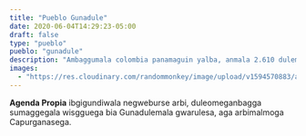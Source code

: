 ```yaml
---
title: "Pueblo Gunadule"
date: 2020-06-04T14:29:23-05:00
draft: false
type: "pueblo"
pueblo: "gunadule"
description: "Ambaggumala colombia panamaguin yalba, anmala 2.610 dulemala, 1.280 Omegana. Molmaggegala abelege disla, iggo, Duba, molgwa, we anmal igal ielesuli  anmal saed."
images:
  - "https://res.cloudinary.com/randommonkey/image/upload/v1594570883/agenda-propia/portada-pueblo-gunadule.jpg"
---
```


**Agenda Propia** ibgigundiwala negweburse arbi, duleomeganbagga sumaggegala wisgguega bia Gunadulemala gwarulesa, aga arbimalmoga Capurganasega.